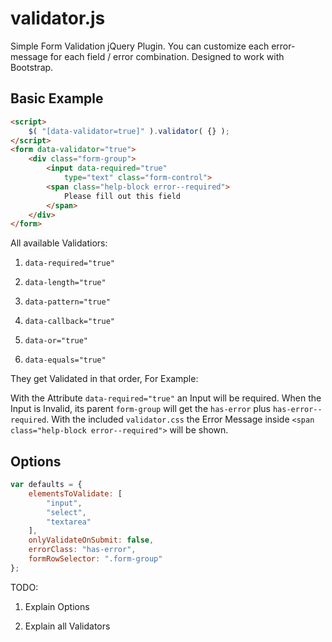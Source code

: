 # validator.js
Simple Form Validation jQuery Plugin.
You can customize each error-message for each field / error combination.
Designed to work with Bootstrap.

## Basic Example
```html
<script>
    $( "[data-validator=true]" ).validator( {} );
</script>
<form data-validator="true">
    <div class="form-group">
        <input data-required="true"
            type="text" class="form-control">
        <span class="help-block error--required">
            Please fill out this field
        </span>
    </div>
</form>
```
All available Validatiors:
1. ```data-required="true"```

2. ```data-length="true"```

3. ```data-pattern="true"```

4. ```data-callback="true"```

5. ```data-or="true"```

6. ```data-equals="true"```

They get Validated in that order,
For Example:

With the Attribute ```data-required="true"``` an Input will be required.
When the Input is Invalid, its parent ```form-group``` will get the ```has-error``` plus ```has-error--required```.
With the included ```validator.css``` the Error Message inside ```<span class="help-block error--required">``` will be shown.

## Options
```javascript
var defaults = {
	elementsToValidate: [
		"input",
		"select",
		"textarea"
	],
	onlyValidateOnSubmit: false,
	errorClass: "has-error",
	formRowSelector: ".form-group"
};
```
TODO:
1. Explain Options

2. Explain all Validators
